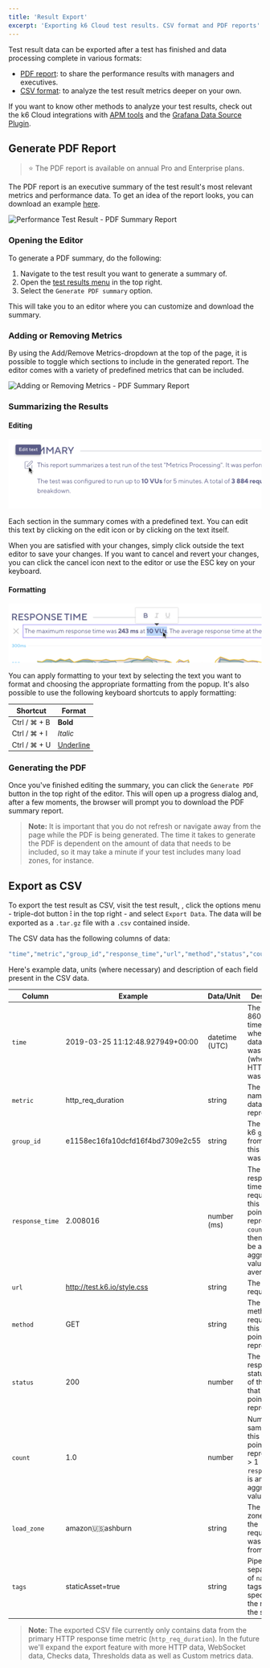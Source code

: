 ```yaml
---
title: 'Result Export'
excerpt: 'Exporting k6 Cloud test results. CSV format and PDF reports'
---
```


Test result data can be exported after a test has finished and data processing complete in various formats:

- [PDF report](#generate-pdf-report): to share the performance results with managers and executives.
- [CSV format](#export-as-csv): to analyze the test result metrics deeper on your own.

If you want to know other methods to analyze your test results, check out the k6 Cloud integrations with [APM tools](/cloud/integrations/cloud-apm) and the [Grafana Data Source Plugin](/cloud/integrations/grafana-plugin).

## Generate PDF Report

> ⭐️ The PDF report is available on annual Pro and Enterprise plans.

The PDF report is an executive summary of the test result's most relevant metrics and performance data. To get an idea of the report looks, you can download an example [here](https://f.hubspotusercontent10.net/hubfs/1681264/Executive%20Summary%20-%20Scenarios.pdf).

![Performance Test Result - PDF Summary Report](./images/11-Result-Export/pdf_report.png)

### Opening the Editor

To generate a PDF summary, do the following:

1. Navigate to the test result you want to generate a summary of.
2. Open the [test results menu](/cloud/analyzing-results/test-results-menu) in the top right.
3. Select the `Generate PDF summary` option.

This will take you to an editor where you can customize and download the summary.

### Adding or Removing Metrics

By using the Add/Remove Metrics-dropdown at the top of the page, it is possible to toggle which sections to include in the generated report. The editor comes with a variety of predefined metrics that can be included.

![Adding or Removing Metrics - PDF Summary Report](./images/11-Result-Export/pdf_report_add_remove_metrics.png)

### Summarizing the Results

#### Editing

![Text Editing - PDF Summary Report](./images/11-Result-Export/pdf_report_edit_text.png)

Each section in the summary comes with a predefined text. You can edit this text by clicking on the edit icon or by clicking on the text itself.

When you are satisfied with your changes, simply click outside the text editor to save your changes. If you want to cancel and revert your changes, you can click the cancel icon next to the editor or use the ESC key on your keyboard.

#### Formatting

![Text Editing - PDF Summary Report](./images/11-Result-Export/pdf_report_text_formatting.png)

You can apply formatting to your text by selecting the text you want to format and choosing the appropriate formatting from the popup. It's also possible to use the following keyboard shortcuts to apply formatting:

| Shortcut            | Format                                                    |
| ------------------- | --------------------------------------------------------- |
| Ctrl / &#x2318; + B | **Bold**                                                  |
| Ctrl / &#x2318; + I | _Italic_                                                  |
| Ctrl / &#x2318; + U | <span style="text-decoration: underline">Underline</span> |

### Generating the PDF

Once you've finished editing the summary, you can click the `Generate PDF` button in the top right of the editor. This will open up a progress dialog and, after a few moments, the browser will prompt you to download the PDF summary report.

> **Note:** It is important that you do not refresh or navigate away from the page while the PDF is being generated. The time it takes to generate the PDF is dependent on the amount of data that needs to be included, so it may take a minute if your test includes many load zones, for instance.

## Export as CSV

To export the test result as CSV, visit the test result, , click the options menu - triple-dot button **⫶** in the top right - and select `Export Data`. The data will be exported as a `.tar.gz` file with a `.csv` contained inside.

The CSV data has the following columns of data:

<CodeGroup labels={[]}>

```bash
"time","metric","group_id","response_time","url","method","status","count","load_zone","tags"
```

</CodeGroup>

Here's example data, units (where necessary) and description of each field present in the CSV data.

| Column          | Example                          | Data/Unit      | Description                                                                                                                               |
| --------------- | -------------------------------- | -------------- | ----------------------------------------------------------------------------------------------------------------------------------------- |
| `time`          | 2019-03-25 11:12:48.927949+00:00 | datetime (UTC) | The ISO-8601 timestamp when this data point was captured (when the HTTP request was made).                                                |
| `metric`        | http_req_duration                | string         | The metric name that this data point represents.                                                                                          |
| `group_id`      | e1158ec16fa10dcfd16f4bd7309e2c55 | string         | The ID of the k6 [`group()`](/using-k6/tags-and-groups) from where this request was made.                                                 |
| `response_time` | 2.008016                         | number (ms)    | The HTTP response time of the request that this data point represents (if `count` > 1 then this will be an aggregate value, the average). |
| `url`           | http://test.k6.io/style.css      | string         | The URL requested.                                                                                                                        |
| `method`        | GET                              | string         | The HTTP method of the request that this data point represents.                                                                           |
| `status`        | 200                              | number         | The HTTP response status code of the request that this data point represents.                                                             |
| `count`         | 1.0                              | number         | Number of samples that this data point represents (if > 1 `response_time` is an aggregate value).                                         |
| `load_zone`     | amazon:us:ashburn                | string         | The load zone where the request(s) was made from.                                                                                         |
| `tags`          | staticAsset=true                 | string         | Pipe separated list of `name=value` tags as specified for the request in the script.                                                      |

> **Note:**
> The exported CSV file currently only contains data from the primary HTTP response time metric (`http_req_duration`). In the future we'll expand the export feature with more HTTP data, WebSocket data, Checks data, Thresholds data as well as Custom metrics data.
